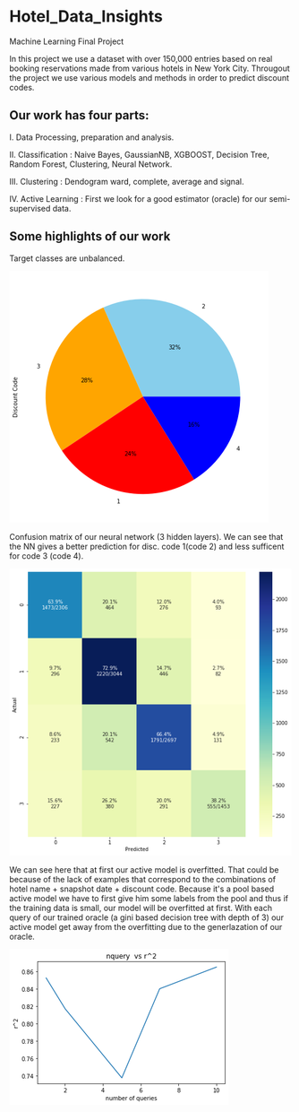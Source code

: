 # Hotel_Data_Insights
Machine Learning Final Project 
 
In this project we use a dataset with over 150,000 entries based on real booking reservations made from various hotels in New York City. Througout the project we use various models and methods in order to predict discount codes.
 
## Our work has four parts: 
I. Data Processing, preparation and analysis.
 
II. Classification : Naive Bayes, GaussianNB, XGBOOST, Decision Tree, Random Forest,  Clustering, Neural Network.
 
III. Clustering : Dendogram ward, complete, average and signal.
 
IV. Active Learning : First we look for a good estimator (oracle) for our semi-supervised data.
 
 
## Some highlights of our work
 
 Target classes are unbalanced.
 
![](images/discount_code_pie.png)

Confusion matrix of our neural network (3 hidden layers).
We can see that the NN gives a better prediction for disc. code 1(code 2) and less sufficent for code 3 (code 4).

![](images/four_classes_cm.png)


 
We can see here that at first our active model is overfitted. That could be because of the lack of examples that correspond to the combinations of hotel name + snapshot date + discount code. Because it's a pool based active model we have to first give him some labels from the pool and thus if the training data is small, our model will be overfitted at first. With each query of our trained oracle (a gini based decision tree with depth of 3) our active model get away from the overfitting due to the generlazation of our oracle.

![](images/active_learning_query.png)




